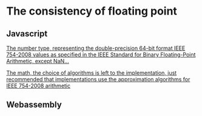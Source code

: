 # The consistency of floating point
## Javascript
[The number type, representing the double-precision 64-bit format IEEE 754-2008 values as specified in the IEEE Standard for Binary Floating-Point Arithmetic, except NaN...](https://262.ecma-international.org/6.0/index.html#sec-ecmascript-language-types-number-type)

[The math, the choice of algorithms is left to the implementation, just recommended that implementations use the approximation algorithms for IEEE 754-2008 arithmetic](https://262.ecma-international.org/6.0/index.html#sec-function-properties-of-the-math-object)

## Webassembly
